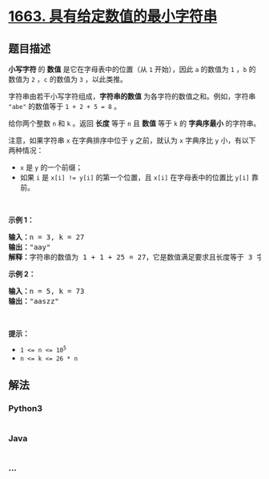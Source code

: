# [1663. 具有给定数值的最小字符串](https://leetcode-cn.com/problems/smallest-string-with-a-given-numeric-value)



## 题目描述

<!-- 这里写题目描述 -->

<p><strong>小写字符 </strong>的 <strong>数值</strong> 是它在字母表中的位置（从 <code>1</code> 开始），因此 <code>a</code> 的数值为 <code>1</code> ，<code>b</code> 的数值为 <code>2</code> ，<code>c</code> 的数值为 <code>3</code> ，以此类推。</p>

<p>字符串由若干小写字符组成，<strong>字符串的数值</strong> 为各字符的数值之和。例如，字符串 <code>"abe"</code> 的数值等于 <code>1 + 2 + 5 = 8</code> 。</p>

<p>给你两个整数 <code>n</code> 和 <code>k</code> 。返回 <strong>长度</strong> 等于 <code>n</code> 且 <strong>数值</strong> 等于 <code>k</code> 的 <strong>字典序最小</strong> 的字符串。</p>

<p>注意，如果字符串 <code>x</code> 在字典排序中位于 <code>y</code> 之前，就认为 <code>x</code> 字典序比 <code>y</code> 小，有以下两种情况：</p>

<ul>
	<li><code>x</code> 是 <code>y</code> 的一个前缀；</li>
	<li>如果 <code>i</code> 是 <code>x[i] != y[i]</code> 的第一个位置，且 <code>x[i]</code> 在字母表中的位置比 <code>y[i]</code> 靠前。</li>
</ul>

<p> </p>

<p><strong>示例 1：</strong></p>

<pre>
<strong>输入：</strong>n = 3, k = 27
<strong>输出：</strong>"aay"
<strong>解释：</strong>字符串的数值为 1 + 1 + 25 = 27，它是数值满足要求且长度等于 3 字典序最小的字符串。</pre>

<p><strong>示例 2：</strong></p>

<pre>
<strong>输入：</strong>n = 5, k = 73
<strong>输出：</strong>"aaszz"
</pre>

<p> </p>

<p><strong>提示：</strong></p>

<ul>
	<li><code>1 <= n <= 10<sup>5</sup></code></li>
	<li><code>n <= k <= 26 * n</code></li>
</ul>


## 解法

<!-- 这里可写通用的实现逻辑 -->

<!-- tabs:start -->

### **Python3**

<!-- 这里可写当前语言的特殊实现逻辑 -->

```python

```

### **Java**

<!-- 这里可写当前语言的特殊实现逻辑 -->

```java

```

### **...**

```

```

<!-- tabs:end -->
